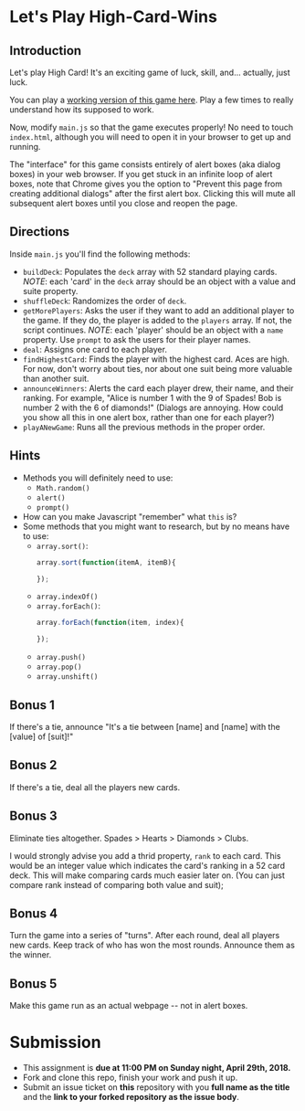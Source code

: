 # Let's Play High-Card-Wins

## Introduction

Let's play High Card! It's an exciting game of luck, skill, and... actually, just luck.

You can play a [working version of this game here](https://git.generalassemb.ly/pages/parisyee/high-card-js-solution/).
Play a few times to really understand how its supposed to work.

Now, modify `main.js` so that the game executes properly! No need to touch
`index.html`, although you will need to open it in your browser to get up and running.

The "interface" for this game consists entirely of alert boxes (aka dialog boxes)
in your web browser. If you get stuck in an infinite loop of alert boxes, note
that Chrome gives you the option to "Prevent this page from creating additional
dialogs" after the first alert box. Clicking this will mute all subsequent alert
boxes until you close and reopen the page.

## Directions

Inside `main.js` you'll find the following methods:

- `buildDeck`: Populates the `deck` array with 52 standard playing cards.
  _NOTE_: each 'card' in the `deck` array should be an object with a value and
  suite property.
- `shuffleDeck`: Randomizes the order of `deck`.
- `getMorePlayers`: Asks the user if they want to add an additional player to
  the game. If they do, the player is added to the `players` array.
  If not, the script continues. _NOTE_: each 'player' should be an object with
  a `name` property. Use `prompt` to ask the users for their player names.
- `deal`: Assigns one card to each player.
- `findHighestCard`: Finds the player with the highest card. Aces are high. For now, don't worry about ties, nor about one suit being more valuable than another suit.
- `announceWinners`: Alerts the card each player drew, their name, and their ranking. For example, "Alice is number 1 with the 9 of Spades! Bob is number 2 with the 6 of diamonds!" (Dialogs are annoying. How could you show all this in one alert box, rather than one for each player?)
- `playANewGame`: Runs all the previous methods in the proper order.

## Hints

- Methods you will definitely need to use:
	- `Math.random()`
	- `alert()`
	- `prompt()`
- How can you make Javascript "remember" what `this` is?
- Some methods that you might want to research, but by no means have to use:
	- `array.sort()`:
		```js
		array.sort(function(itemA, itemB){

		});
		```
	- `array.indexOf()`
	- `array.forEach()`:
		```js
		array.forEach(function(item, index){

		});
		```
	- `array.push()`
	- `array.pop()`
	- `array.unshift()`

## Bonus 1

If there's a tie, announce "It's a tie between [name] and [name] with the [value] of [suit]!"

## Bonus 2

If there's a tie, deal all the players new cards.

## Bonus 3

Eliminate ties altogether. Spades > Hearts > Diamonds > Clubs.

I would strongly advise you add a thrid property, `rank` to
each card. This would be an integer value which indicates the card's ranking in
a 52 card deck. This will make comparing cards much easier later on. (You can
just compare rank instead of comparing both value and suit);

## Bonus 4

Turn the game into a series of "turns". After each round, deal all players new
cards. Keep track of who has won the most rounds. Announce them as the winner.


## Bonus 5

Make this game run as an actual webpage -- not in alert boxes.

# Submission

- This assignment is **due at 11:00 PM on Sunday night, April 29th, 2018.**
- Fork and clone this repo, finish your work and push it up.
- Submit an issue ticket on **this** repository with you **full name as the title** and the **link to your forked repository as the issue body**.

